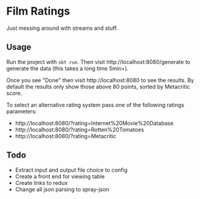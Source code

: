 # Film Ratings

Just messing around with streams and stuff.

## Usage
Run the project with `sbt run`. Then visit http://localhost:8080/generate to generate the data (this takes a long time 5min+). 

Once you see "Done" then visit http://localhost:8080 to see the results. By default the results only show those above 80 points, sorted by Metacritic score.

To select an alternative rating system pass one of the following ratings parameters:

- http://localhost:8080/?rating=Internet%20Movie%20Database
- http://localhost:8080/?rating=Rotten%20Tomatoes
- http://localhost:8080/?rating=Metacritic

## Todo

- Extract input and output file choice to config
- Create a front end for viewing table
- Create links to redux
- Change all json parsing to spray-json